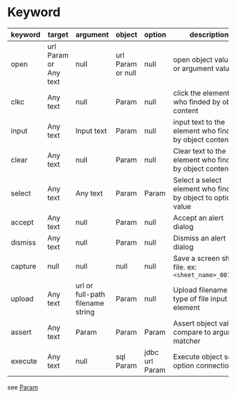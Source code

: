 Keyword
====

|keyword| target                  | argument                         | object            | option | description                                                  |
---|-------------------------|----------------------------------|-------------------|--------|--------------------------------------------------------------
|open| url Param or Any text | null                             | url Param or null | null   | open object value url or argument value url                  |
|clkc| Any text              | null                             | Param             | null   | click the element who finded by object content               |
|input| Any text | Input text                       | Param    | null   | input text to the element who finded by object content       |
|clear|Any text| null                             | Param | null | Clear text to the element who finded by object content       
|select|Any text| Any text                         | Param | Param | Select a select element who finded by object to option value |
|accept|Any text | null                             | Param | null | Accept an alert dialog                                       |
|dismiss|Any text | null                             | Param | null | Dismiss an alert dialog                                      |
|capture|null | null                             | null | null | Save a screen shot file. ex:```<sheet_name>_001.png```       |
| upload | Any text | url or full-path filename string | Param | null | Upload filename to type of file input element                |
|assert|Any text | Param                            | Param | Param | Assert object value compare to argument matcher              |
|execute|Any text| null                             | sql Param | jdbc url Param | Execute object sql by option connection                      |

see [Param](Param.md)
